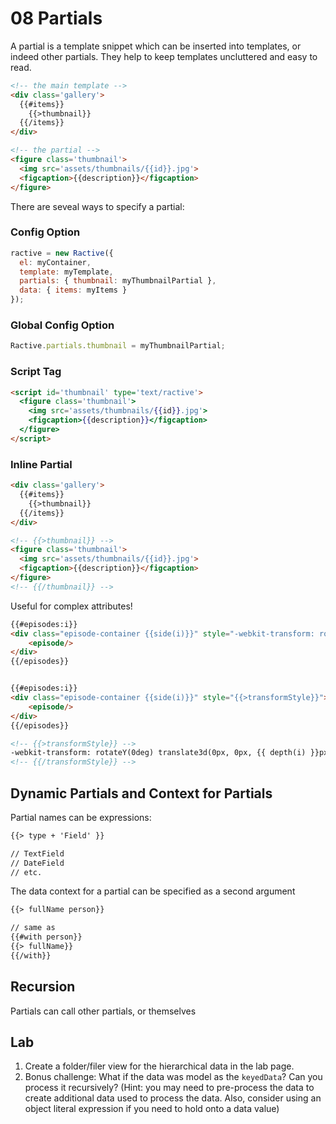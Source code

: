 # 08 Partials

A partial is a template snippet which can be inserted into templates, or indeed other partials. They help to keep templates uncluttered and easy to read.

```html
<!-- the main template -->
<div class='gallery'>
  {{#items}}
    {{>thumbnail}}
  {{/items}}
</div>

<!-- the partial -->
<figure class='thumbnail'>
  <img src='assets/thumbnails/{{id}}.jpg'>
  <figcaption>{{description}}</figcaption>
</figure>
```

There are seveal ways to specify a partial:

### Config Option

```js
ractive = new Ractive({
  el: myContainer,
  template: myTemplate,
  partials: { thumbnail: myThumbnailPartial },
  data: { items: myItems }
});
```

### Global Config Option

```js
Ractive.partials.thumbnail = myThumbnailPartial;
```

### Script Tag
```html
<script id='thumbnail' type='text/ractive'>
  <figure class='thumbnail'>
    <img src='assets/thumbnails/{{id}}.jpg'>
    <figcaption>{{description}}</figcaption>
  </figure>
</script>
```

### Inline Partial
```html
<div class='gallery'>
  {{#items}}
    {{>thumbnail}}
  {{/items}}
</div>

<!-- {{>thumbnail}} -->
<figure class='thumbnail'>
  <img src='assets/thumbnails/{{id}}.jpg'>
  <figcaption>{{description}}</figcaption>
</figure>
<!-- {{/thumbnail}} -->
```

Useful for complex attributes!

```html
{{#episodes:i}}
<div class="episode-container {{side(i)}}" style="-webkit-transform: rotateY(0deg) translate3d(0px, 0px, {{ depth(i) }}px)">
    <episode/>
</div>
{{/episodes}}


{{#episodes:i}}
<div class="episode-container {{side(i)}}" style="{{>transformStyle}}">
    <episode/>
</div>
{{/episodes}}

<!-- {{>transformStyle}} -->
-webkit-transform: rotateY(0deg) translate3d(0px, 0px, {{ depth(i) }}px)
<!-- {{/transformStyle}} -->

```

## Dynamic Partials and Context for Partials

Partial names can be expressions:

```html
{{> type + 'Field' }}

// TextField
// DateField
// etc.
```

The data context for a partial can be specified as a second argument

```html
{{> fullName person}}

// same as
{{#with person}}
{{> fullName}}
{{/with}}
```

## Recursion

Partials can call other partials, or themselves

## Lab

1. Create a folder/filer view for the hierarchical data in the lab page.
2. Bonus challenge: What if the data was model as the `keyedData`? Can you process it recursively? (Hint: you may need to pre-process the data to create additional data used to process the data. Also, consider using an object literal expression if you need to hold onto a data value)

```


